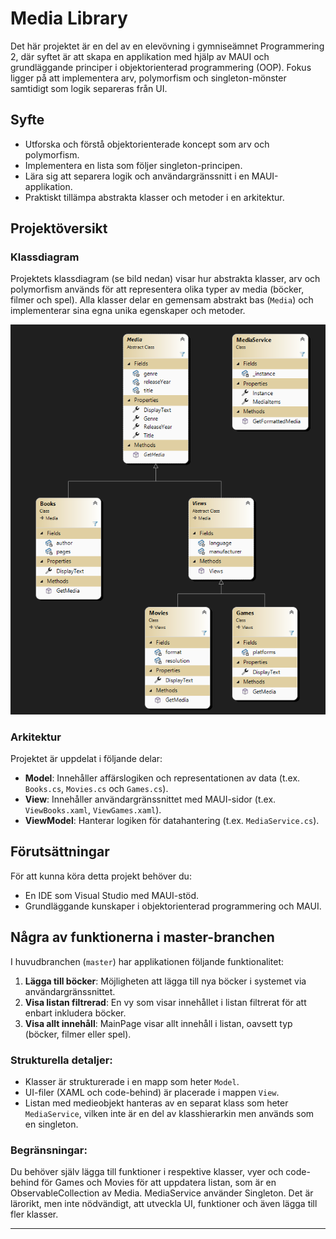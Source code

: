 # Media Library

Det här projektet är en del av en elevövning i gymniseämnet Programmering 2, där syftet är att skapa en applikation med hjälp av MAUI och grundläggande principer i objektorienterad programmering (OOP). Fokus ligger på att implementera arv, polymorfism och singleton-mönster samtidigt som logik separeras från UI.

## Syfte

- Utforska och förstå objektorienterade koncept som arv och polymorfism.
- Implementera en lista som följer singleton-principen.
- Lära sig att separera logik och användargränssnitt i en MAUI-applikation.
- Praktiskt tillämpa abstrakta klasser och metoder i en arkitektur.

## Projektöversikt

### Klassdiagram

Projektets klassdiagram (se bild nedan) visar hur abstrakta klasser, arv och polymorfism används för att representera olika typer av media (böcker, filmer och spel). Alla klasser delar en gemensam abstrakt bas (`Media`) och implementerar sina egna unika egenskaper och metoder.

![Klassdiagram](PRG2_MAUI_MediaLibrary/Resources/Images/classdiagram.png)

### Arkitektur

Projektet är uppdelat i följande delar:

- **Model**: Innehåller affärslogiken och representationen av data (t.ex. `Books.cs`, `Movies.cs` och `Games.cs`).
- **View**: Innehåller användargränssnittet med MAUI-sidor (t.ex. `ViewBooks.xaml`, `ViewGames.xaml`).
- **ViewModel**: Hanterar logiken för datahantering (t.ex. `MediaService.cs`).

## Förutsättningar

För att kunna köra detta projekt behöver du:

- En IDE som Visual Studio med MAUI-stöd.
- Grundläggande kunskaper i objektorienterad programmering och MAUI.

## Några av funktionerna i master-branchen

I huvudbranchen (`master`) har applikationen följande funktionalitet:

1. **Lägga till böcker**: Möjligheten att lägga till nya böcker i systemet via användargränssnittet.
2. **Visa listan filtrerad**: En vy som visar innehållet i listan filtrerat för att enbart inkludera böcker.
3. **Visa allt innehåll**: MainPage visar allt innehåll i listan, oavsett typ (böcker, filmer eller spel).

### Strukturella detaljer:

- Klasser är strukturerade i en mapp som heter `Model`.
- UI-filer (XAML och code-behind) är placerade i mappen `View`.
- Listan med medieobjekt hanteras av en separat klass som heter `MediaService`, vilken inte är en del av klasshierarkin men används som en singleton.

### Begränsningar:

Du behöver själv lägga till funktioner i respektive klasser, vyer och code-behind för Games och Movies för att uppdatera listan, som är en ObservableCollection av Media. MediaService använder Singleton. Det är lärorikt, men inte nödvändigt, att utveckla UI, funktioner och även lägga till fler klasser.

---
